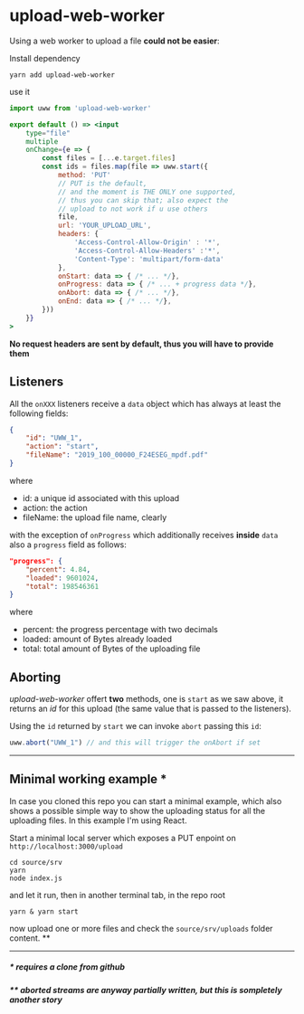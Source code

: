 # upload-web-worker

Using a web worker to upload a file **could not be easier**: 

Install dependency

```
yarn add upload-web-worker
```
use it

``` jsx
import uww from 'upload-web-worker'

export default () => <input
    type="file"
    multiple
    onChange={e => {
        const files = [...e.target.files]
        const ids = files.map(file => uww.start({
            method: 'PUT'
            // PUT is the default,
            // and the moment is THE ONLY one supported,
            // thus you can skip that; also expect the
            // upload to not work if u use others 
            file,
            url: 'YOUR_UPLOAD_URL',
            headers: {
                'Access-Control-Allow-Origin' : '*',
                'Access-Control-Allow-Headers' :'*',
                'Content-Type': 'multipart/form-data'
            },
            onStart: data => { /* ... */},
            onProgress: data => { /* ... + progress data */},
            onAbort: data => { /* ... */},
            onEnd: data => { /* ... */},
        }))
    }}
>
```
**No request headers are sent by default, thus you will have to provide them**  

## Listeners 
All the `onXXX` listeners receive a `data` object which has always at least the following fields:
``` json
{
    "id": "UWW_1",
    "action": "start",
    "fileName": "2019_100_00000_F24ESEG_mpdf.pdf"
}
```
where
- id: a unique id associated with this upload
- action: the action
- fileName: the upload file name, clearly

with the exception of `onProgress` which additionally receives **inside** `data` also a `progress` field as follows:

``` json
"progress": {
    "percent": 4.84,
    "loaded": 9601024,
    "total": 198546361 
}
```
where
- percent: the progress percentage with two decimals
- loaded: amount of Bytes already loaded
- total: total amount of Bytes of the uploading file
## Aborting

_upload-web-worker_ offert **two** methods, one is `start` as we saw above, it returns an _id_ for this upload (the same value that is passed to the listeners).  

Using the `id` returned by `start` we can invoke `abort` passing this `id`:

``` js
uww.abort("UWW_1") // and this will trigger the onAbort if set
```

---


## Minimal working example *

In case you cloned this repo you can start a minimal example, which also shows a possible simple way to show the uploading status for all the uploading files. In this example I'm using React.

Start a minimal local server which exposes a PUT enpoint on  `http://localhost:3000/upload`  
 ```
 cd source/srv
 yarn
 node index.js
 ```
and let it run, then in another terminal tab, in the repo root
```
yarn & yarn start
```

now upload one or more files and check the `source/srv/uploads` folder content. **

---
##### * requires a clone from github
##### ** aborted streams are anyway partially written, but this is sompletely another story
